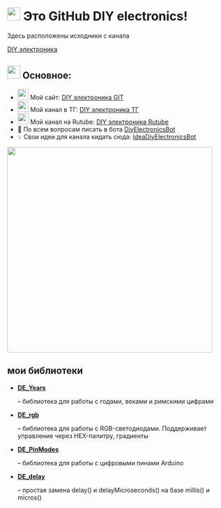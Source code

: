 <h1><img src="https://i.postimg.cc/ZKG5SqDp/Git-Hub-Logo2.png" width="30"> Это GitHub DIY electronics!</h1>  <!-- заголовок -->

<p>Здесь расположены исходники с канала</p>

<a href="https://t.me/DIYelectronics23">DIY электроника</a>

<h2><img src="https://i.postimg.cc/ZKG5SqDp/Git-Hub-Logo2.png" width="30"> Основное:</h2>  <!-- основное -->

<ul>
<li><img src="https://i.postimg.cc/t4svhqXS/micros2.png" width="25"> Мой сайт: <a href="https://diy-elecron1cs.github.io/DIY-electronics//index.html">DIY электроника GIT</a></li>  <!-- сайт -->

  <li><img src="https://i.postimg.cc/t4svhqXS/micros2.png" width="25"> Мой канал в ТГ: <a href="https://t.me/DIYelectronics23">DIY электроника ТГ</a></li>  <!-- ТГК -->

  <li><img src="https://i.postimg.cc/t4svhqXS/micros2.png" width="25"> Мой канал на Rutube: <a href="https://rutube.ru/channel/46650767">DIY электроника Rutube</a></li>  <!-- rutube -->

  <li>💬 По всем вопросам писать в бота <a href="https://t.me/DiyElectronics_Bot">DiyElectronicsBot</a></li>  <!-- бот -->

  <li>💡 Свои идеи для канала кидать сюда: <a href="https://t.me/Idea_diy_electronics_bot">IdeaDiyElectronicsBot</a></li>  <!-- бот для идей -->
</ul>

<img src="https://i.postimg.cc/dVR6RLb9/Git-Picture1.png" width="470">  <!-- картинка (плата) -->

<h2>мои библиотеки</h2>

<ul>  <!-- список библиотек -->
  <li>
    <a href="https://github.com/DIY-Elecron1cs/DE_Years"><b>DE_Years</b></a>                                  <!-- DE_Years -->
    <p> – библиотека для работы с годами, веками и римскими цифрами</p>
  </li>

  <li>
    <a href="https://github.com/DIY-Elecron1cs/DE_rgb"><b>DE_rgb</b></a>                                      <!-- DE_rgb -->
    <p> – библиотека для работы с RGB-светодиодами. Поддерживает управление через HEX-палитру, градиенты</p>
  </li>

  <li>
    <a href="https://github.com/DIY-Elecron1cs/DE_PinModes"><b>DE_PinModes</b></a>                            <!-- DE_PinModes -->
    <p> – библиотека для работы с цифровыми пинами Arduino</p>
  </li>

  <li>
    <a href="https://github.com/DIY-Elecron1cs/DE_delay"><b>DE_delay</b></a>                                  <!-- DE_delay -->
    <p> – простая замена delay() и delayMicroseconds() на базе millis() и micros()</p>
  </li>
</ul>
